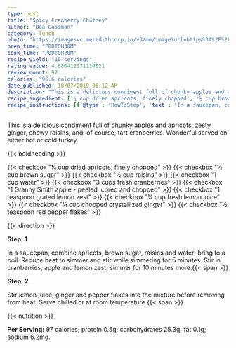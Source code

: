 ```yaml
---
type: post
title: "Spicy Cranberry Chutney"
author: "Bea Gassman"
category: lunch
photo: "https://imagesvc.meredithcorp.io/v3/mm/image?url=https%3A%2F%2Fimages.media-allrecipes.com%2Fuserphotos%2F5346659.jpg"
prep_time: "P0DT0H30M"
cook_time: "P0DT0H20M"
recipe_yield: "10 servings"
rating_value: 4.680412371134021
review_count: 97
calories: "96.6 calories"
date_published: 10/07/2019 06:12 AM
description: "This is a delicious condiment full of chunky apples and apricots, zesty ginger, chewy raisins, and, of course, tart cranberries. Wonderful served on either hot or cold turkey."
recipe_ingredient: ['¼ cup dried apricots, finely chopped', '½ cup brown sugar', '½ cup raisins', '1 cup water', '3 cups fresh cranberries', '1 Granny Smith apple - peeled, cored and chopped', '1 teaspoon grated lemon zest', '¼ cup fresh lemon juice', '¼ cup chopped crystallized ginger', '½ teaspoon red pepper flakes']
recipe_instructions: [{'@type': 'HowToStep', 'text': 'In a saucepan, combine apricots, brown sugar, raisins and water; bring to a boil. Reduce heat to simmer and stir while simmering for 5 minutes. Stir in cranberries, apple and lemon zest; simmer for 10 minutes more.\n'}, {'@type': 'HowToStep', 'text': 'Stir lemon juice, ginger and pepper flakes into the mixture before removing from heat. Serve chilled or at room temperature.\n'}]
---
```


This is a delicious condiment full of chunky apples and apricots, zesty ginger, chewy raisins, and, of course, tart cranberries. Wonderful served on either hot or cold turkey. 

{{< boldheading >}}

{{< checkbox "¼ cup dried apricots, finely chopped" >}}
{{< checkbox "½ cup brown sugar" >}}
{{< checkbox "½ cup raisins" >}}
{{< checkbox "1 cup water" >}}
{{< checkbox "3 cups fresh cranberries" >}}
{{< checkbox "1  Granny Smith apple - peeled, cored and chopped" >}}
{{< checkbox "1 teaspoon grated lemon zest" >}}
{{< checkbox "¼ cup fresh lemon juice" >}}
{{< checkbox "¼ cup chopped crystallized ginger" >}}
{{< checkbox "½ teaspoon red pepper flakes" >}}


{{< direction >}}

**Step: 1**

In a saucepan, combine apricots, brown sugar, raisins and water; bring to a boil. Reduce heat to simmer and stir while simmering for 5 minutes. Stir in cranberries, apple and lemon zest; simmer for 10 minutes more.{{< span >}}

**Step: 2**

Stir lemon juice, ginger and pepper flakes into the mixture before removing from heat. Serve chilled or at room temperature.{{< span >}}

{{< nutrition >}}

**Per Serving:** 97 calories; protein 0.5g; carbohydrates 25.3g; fat 0.1g; sodium 6.2mg.